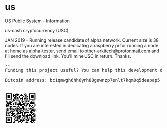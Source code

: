 # us
US Public System - Information

us-cash cryptocurrency (USC)

JAN 2019 - Running release candidate of alpha network. Current size is 38 nodes.
           If you are interested in dedicating a raspberry pi for running a node at home as alpha-tester, send email to other-arkitech@protonmail.com and I'll send the download link. You'll mine USC in return. Thanks.

<pre>
--
Finding this project useful? You can help this development donating BTC.

Bitcoin address: bc1qmwgh6hh6yrh88gewnzp7enlt7kqm0q5deapap5
<br/>
<img src="bc1qmwgh6hh6yrh88gewnzp7enlt7kqm0q5deapap5.png" alt="bc1qmwgh6hh6yrh88gewnzp7enlt7kqm0q5deapap5" width="100">
</pre>
 
